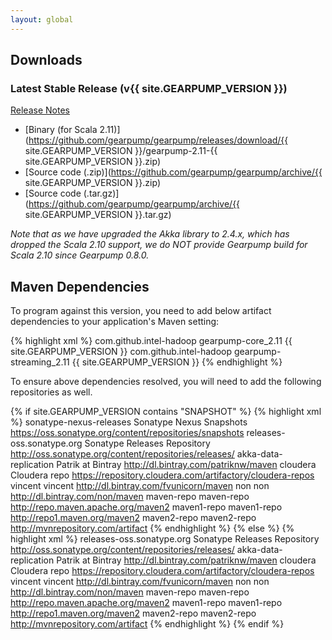 ```yaml
---
layout: global
---
```


## Downloads

### Latest Stable Release (v{{ site.GEARPUMP_VERSION }}) 

[Release Notes](https://github.com/gearpump/gearpump/releases)

* [Binary (for Scala 2.11)](https://github.com/gearpump/gearpump/releases/download/{{ site.GEARPUMP_VERSION }}/gearpump-2.11-{{ site.GEARPUMP_VERSION }}.zip)
* [Source code (.zip)](https://github.com/gearpump/gearpump/archive/{{ site.GEARPUMP_VERSION }}.zip)
* [Source code (.tar.gz)](https://github.com/gearpump/gearpump/archive/{{ site.GEARPUMP_VERSION }}.tar.gz)

*Note that as we have upgraded the Akka library to 2.4.x, which has dropped the Scala 2.10 support, we do NOT provide Gearpump build for Scala 2.10 since Gearpump 0.8.0.* 

## Maven Dependencies

To program against this version, you need to add below artifact dependencies to your application's Maven setting:

{% highlight xml %}
<dependencies>
  <dependency>
    <groupId>com.github.intel-hadoop</groupId>
    <artifactId>gearpump-core_2.11</artifactId>
    <version>{{ site.GEARPUMP_VERSION }}</version>
  </dependency>
  <dependency>
    <groupId>com.github.intel-hadoop</groupId>
    <artifactId>gearpump-streaming_2.11</artifactId>
    <version>{{ site.GEARPUMP_VERSION }}</version>
  </dependency>
</dependencies>
{% endhighlight %}

To ensure above dependencies resolved, you will need to add the following repositories as well.

{% if site.GEARPUMP_VERSION contains "SNAPSHOT" %}
{% highlight xml %}
<repositories>
  <repository>
    <id>sonatype-nexus-releases</id>
    <name>Sonatype Nexus Snapshots</name>
    <url>https://oss.sonatype.org/content/repositories/snapshots</url>
  </repository>
  <repository>
    <id>releases-oss.sonatype.org</id>
    <name>Sonatype Releases Repository</name>
    <url>http://oss.sonatype.org/content/repositories/releases/</url>
  </repository>
  <repository>
    <id>akka-data-replication</id>
    <name>Patrik at Bintray</name>
    <url>http://dl.bintray.com/patriknw/maven</url>
  </repository>
  <repository>
    <id>cloudera</id>
    <name>Cloudera repo</name>
    <url>https://repository.cloudera.com/artifactory/cloudera-repos</url>
  </repository>
  <repository>
    <id>vincent</id>
    <name>vincent</name>
    <url>http://dl.bintray.com/fvunicorn/maven</url>
  </repository>
  <repository>
    <id>non</id>
    <name>non</name>
    <url>http://dl.bintray.com/non/maven</url>
  </repository>
  <repository>
    <id>maven-repo</id>
    <name>maven-repo</name>
    <url>http://repo.maven.apache.org/maven2</url>
  </repository>
  <repository>
    <id>maven1-repo</id>
    <name>maven1-repo</name>
    <url>http://repo1.maven.org/maven2</url>
  </repository>
  <repository>
    <id>maven2-repo</id>
    <name>maven2-repo</name>
    <url>http://mvnrepository.com/artifact</url>
  </repository>
</repositories>
{% endhighlight %}
{% else %}
{% highlight xml %}
<repositories>
  <repository>
    <id>releases-oss.sonatype.org</id>
    <name>Sonatype Releases Repository</name>
    <url>http://oss.sonatype.org/content/repositories/releases/</url>
  </repository>
  <repository>
    <id>akka-data-replication</id>
    <name>Patrik at Bintray</name>
    <url>http://dl.bintray.com/patriknw/maven</url>
  </repository>
  <repository>
    <id>cloudera</id>
    <name>Cloudera repo</name>
    <url>https://repository.cloudera.com/artifactory/cloudera-repos</url>
  </repository>
  <repository>
    <id>vincent</id>
    <name>vincent</name>
    <url>http://dl.bintray.com/fvunicorn/maven</url>
  </repository>
  <repository>
    <id>non</id>
    <name>non</name>
    <url>http://dl.bintray.com/non/maven</url>
  </repository>
  <repository>
    <id>maven-repo</id>
    <name>maven-repo</name>
    <url>http://repo.maven.apache.org/maven2</url>
  </repository>
  <repository>
    <id>maven1-repo</id>
    <name>maven1-repo</name>
    <url>http://repo1.maven.org/maven2</url>
  </repository>
  <repository>
    <id>maven2-repo</id>
    <name>maven2-repo</name>
    <url>http://mvnrepository.com/artifact</url>
  </repository>
</repositories>
{% endhighlight %}
{% endif %}
